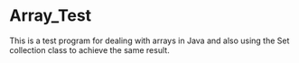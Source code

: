 # Array_Test
This is a test program for dealing with arrays in Java and also using the Set collection class to achieve the same result.
